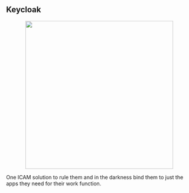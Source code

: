 ## Keycloak

<p align="center">
  <img src="https://developers.redhat.com/sites/default/files/styles/article_feature/public/blog/2020/11/2020_Authentication_Author_Keycloak_Featured_Article__B-copy-2.png?itok=geYdEfXu" width="400" />
</p>

One ICAM solution to rule them and in the darkness bind them to just the apps they need for their work function.
